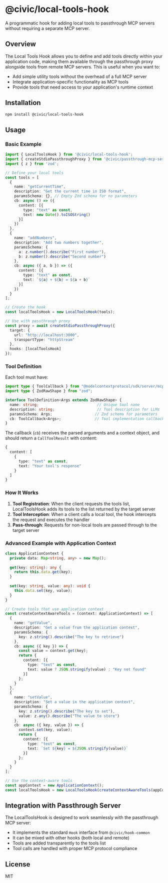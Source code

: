 # @civic/local-tools-hook

A programmatic hook for adding local tools to passthrough MCP servers without requiring a separate MCP server.

## Overview

The Local Tools Hook allows you to define and add tools directly within your application code, making them available through the passthrough proxy alongside tools from remote MCP servers. This is useful when you want to:

- Add simple utility tools without the overhead of a full MCP server
- Integrate application-specific functionality as MCP tools
- Provide tools that need access to your application's runtime context

## Installation

```bash
npm install @civic/local-tools-hook
```

## Usage

### Basic Example

```typescript
import { LocalToolsHook } from '@civic/local-tools-hook';
import { createStdioPassthroughProxy } from '@civic/passthrough-mcp-server';
import { z } from 'zod';

// Define your local tools
const tools = [
  {
    name: "getCurrentTime",
    description: "Get the current time in ISO format",
    paramsSchema: {}, // Empty Zod schema for no parameters
    cb: async () => ({
      content: [{
        type: "text" as const,
        text: new Date().toISOString()
      }]
    })
  },
  {
    name: "addNumbers",
    description: "Add two numbers together",
    paramsSchema: {
      a: z.number().describe("First number"),
      b: z.number().describe("Second number")
    },
    cb: async ({ a, b }) => ({
      content: [{
        type: "text" as const,
        text: `${a} + ${b} = ${a + b}`
      }]
    })
  }
];

// Create the hook
const localToolsHook = new LocalToolsHook(tools);

// Use with passthrough proxy
const proxy = await createStdioPassthroughProxy({
  target: {
    url: "http://localhost:3000",
    transportType: "httpStream"
  },
  hooks: [localToolsHook]
});
```

### Tool Definition

Each tool must have:

```typescript
import type { ToolCallback } from "@modelcontextprotocol/sdk/server/mcp.js";
import type { ZodRawShape } from "zod";

interface ToolDefinition<Args extends ZodRawShape> {
  name: string;                          // Unique tool name
  description: string;                   // Tool description for LLMs
  paramsSchema: Args;                   // Zod schema for parameters
  cb: ToolCallback<Args>;               // Tool implementation callback
}
```

The callback (`cb`) receives the parsed arguments and a context object, and should return a `CallToolResult` with content:

```typescript
{
  content: [
    {
      type: "text" as const,
      text: "Your tool's response"
    }
  ]
}
```

### How It Works

1. **Tool Registration**: When the client requests the tools list, LocalToolsHook adds its tools to the list returned by the target server
2. **Tool Interception**: When a client calls a local tool, the hook intercepts the request and executes the handler
3. **Pass-through**: Requests for non-local tools are passed through to the target server

### Advanced Example with Application Context

```typescript
class ApplicationContext {
  private data: Map<string, any> = new Map();
  
  get(key: string): any {
    return this.data.get(key);
  }
  
  set(key: string, value: any): void {
    this.data.set(key, value);
  }
}

// Create tools that use application context
const createContextAwareTools = (context: ApplicationContext) => [
  {
    name: "getValue",
    description: "Get a value from the application context",
    paramsSchema: {
      key: z.string().describe("The key to retrieve")
    },
    cb: async ({ key }) => {
      const value = context.get(key);
      return {
        content: [{
          type: "text" as const,
          text: value ? JSON.stringify(value) : "Key not found"
        }]
      };
    }
  },
  {
    name: "setValue",
    description: "Set a value in the application context",
    paramsSchema: {
      key: z.string().describe("The key to set"),
      value: z.any().describe("The value to store")
    },
    cb: async ({ key, value }) => {
      context.set(key, value);
      return {
        content: [{
          type: "text" as const,
          text: `Set ${key} = ${JSON.stringify(value)}`
        }]
      };
    }
  }
];

// Use the context-aware tools
const appContext = new ApplicationContext();
const localToolsHook = new LocalToolsHook(createContextAwareTools(appContext));
```

## Integration with Passthrough Server

The LocalToolsHook is designed to work seamlessly with the passthrough MCP server:

- It implements the standard `Hook` interface from `@civic/hook-common`
- It can be mixed with other hooks (both local and remote)
- Tools are added transparently to the tools list
- Tool calls are handled with proper MCP protocol compliance

## License

MIT